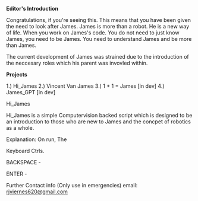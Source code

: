 
**Editor's Introduction**

Congratulations, if you're seeing this. This means that you have been given the need to look after James. James is more than a robot. He is a new way of life. When you work on James's code. You do not need to just know James, you need to be James. You need to understand James and be more than James.


The current development of James was strained due to the introduction of the neccesary roles which his parent was invovled within.



**Projects**


1.) Hi_James 
2.) Vincent Van James
3.) 1 + 1 = James [in dev]
4.) James_GPT [in dev]


Hi_James

Hi_James is a simple Computervision backed script which is designed to be an introduction to those who are new to James and the concpet of robotics as a whole.


Explanation: On run, The 



Keyboard Ctrls.

BACKSPACE - 

ENTER -


Further Contact info (Only use in emergencies)
email: rjviernes620@gmail.com